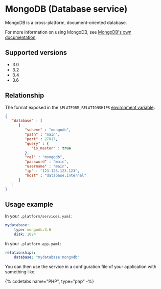 # MongoDB (Database service)

MongoDB is a cross-platform, document-oriented database.

For more information on using MongoDB, see [MongoDB's own documentation](https://docs.mongodb.com/manual/).

## Supported versions

* 3.0
* 3.2
* 3.4
* 3.6

## Relationship

The format exposed in the ``$PLATFORM_RELATIONSHIPS`` [environment variable](/development/variables.md#platformsh-provided-variables):

```json
{
   "database" : [
      {
         "scheme" : "mongodb",
         "path" : "main",
         "port" : 27017,
         "query" : {
            "is_master" : true
         },
         "rel" : "mongodb",
         "password" : "main",
         "username" : "main",
         "ip" : "123.123.123.123",
         "host" : "database.internal"
      }
   ]
}
```

## Usage example

In your `.platform/services.yaml`:

```yaml
mydatabase:
    type: mongodb:3.6
    disk: 1024
```

In your `.platform.app.yaml`:

```yaml
relationships:
    database: "mydatabase:mongodb"
```

You can then use the service in a configuration file of your application with something like:

{% codetabs name="PHP", type="php" -%}
<?php
// This assumes a fictional application with an array named $settings.
if (getenv('PLATFORM_RELATIONSHIPS')) {
	$relationships = json_decode(base64_decode($relationships), TRUE);

	// For a relationship named 'database' referring to one endpoint.
	if (!empty($relationships['database'])) {
		foreach ($relationships['database'] as $endpoint) {
			$settings['mongodb_server'] = sprintf('%s://%s:%s', $endpoint['scheme'], $endpoint['host'], $endpoint['port']);
			$settings['database_name'] = $endpoint['path'];
			$settings['database_user'] = $endpoint['user'];
			$settings['database_password'] = $endpoint['password'];
			break;
		}
	}
}
{%- language name="JavaScript", type="js" -%}
var config= require("platformsh").config();
var db = config.relationships.database[0];
var url = db["scheme"] + '://' + db["username"] + ':' + db['password']+ "@" + db['ip']+ ":" + db['port']+ '/' + db['path'];

var MongoClient = require('mongodb').MongoClient
  , assert = require('assert');

// Use connect method to connect to the server
MongoClient.connect(url, function(err, db) {
  assert.equal(null, err);
  console.log("Connected successfully to server");

  db.close();
});
{%- endcodetabs %}

## Exporting data

The most straightforward way to export data from a MongoDB database is to open an SSH tunnel to it and simply export the data directly using MongoDB's tools.  

First, open an SSH tunnel with the Platform.sh CLI:

```bash
platform tunnel:open
```

That will open an SSH tunnel to all services on your current environment, and produce output something like the following:

```text
SSH tunnel opened on port 30000 to relationship: mongodb
SSH tunnel opened on port 30001 to relationship: redis
```

The port may vary in your case.  You will also need to obtain the user, password, and database name from the relationships array, as above.

Then, simply connect to that port locally using `mongodump` (or your favorite MongoDB tools) to export all data in that server:

```bash
mongodump --port 30000 -u main -p main --authenticationDatabase main --db main
```

(If necessary, vary the `-u`, `-p`, `--authenticationDatabase` and `--db` flags.)

As with any other shell command it can be piped to another command to compress the output or redirect it to a specific file.

For further references please see the [official mongodump documentation](https://docs.mongodb.com/manual/reference/program/mongodump/#bin.mongodump).

## Upgrading

To upgrade to 3.6 from a version earlier than 3.4, you must successively upgrade major releases until you have upgraded to 3.4. For example if you are running a 3.0 image, you must upgrade first to 3.2 and then upgrade to 3.4 before you can upgrade to 3.6.